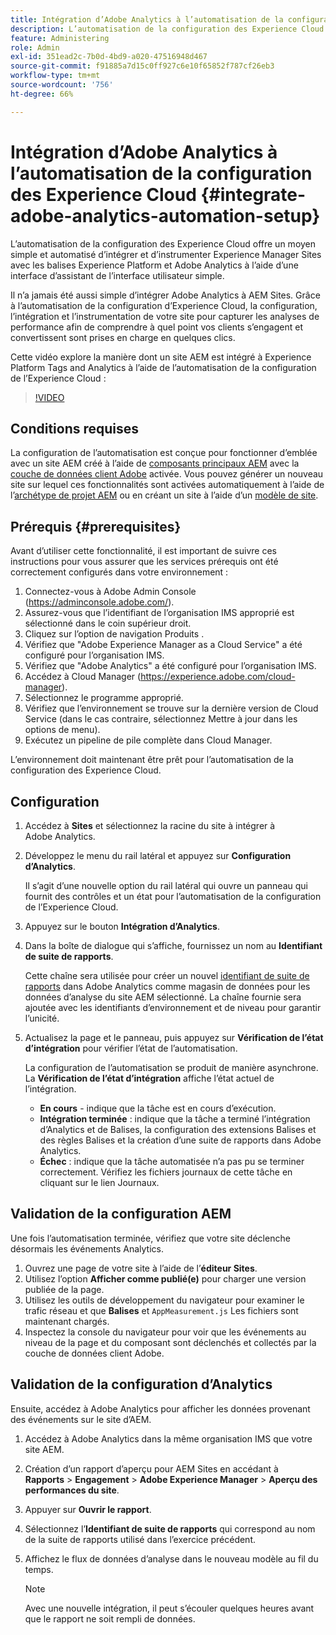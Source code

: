 ```yaml
---
title: Intégration d’Adobe Analytics à l’automatisation de la configuration des Experience Cloud
description: L’automatisation de la configuration des Experience Cloud offre un moyen simple et automatisé d’intégrer et d’instrumenter Experience Manager Sites avec les balises Experience Platform et Adobe Analytics à l’aide d’une interface d’assistant de l’interface utilisateur simple. Découvrez comment utiliser la configuration automatisée avec votre propre site.
feature: Administering
role: Admin
exl-id: 351ead2c-7b0d-4bd9-a020-47516948d467
source-git-commit: f91885a7d15c0ff927c6e10f65852f787cf26eb3
workflow-type: tm+mt
source-wordcount: '756'
ht-degree: 66%

---
```


# Intégration d’Adobe Analytics à l’automatisation de la configuration des Experience Cloud {#integrate-adobe-analytics-automation-setup}

L’automatisation de la configuration des Experience Cloud offre un moyen simple et automatisé d’intégrer et d’instrumenter Experience Manager Sites avec les balises Experience Platform et Adobe Analytics à l’aide d’une interface d’assistant de l’interface utilisateur simple.

Il n’a jamais été aussi simple d’intégrer Adobe Analytics à AEM Sites. Grâce à l’automatisation de la configuration d’Experience Cloud, la configuration, l’intégration et l’instrumentation de votre site pour capturer les analyses de performance afin de comprendre à quel point vos clients s’engagent et convertissent sont prises en charge en quelques clics.

Cette vidéo explore la manière dont un site AEM est intégré à Experience Platform Tags and Analytics à l’aide de l’automatisation de la configuration de l’Experience Cloud :

>[!VIDEO](https://video.tv.adobe.com/v/345372/?quality=12)

## Conditions requises

La configuration de l’automatisation est conçue pour fonctionner d’emblée avec un site AEM créé à l’aide de [composants principaux AEM](https://experienceleague.adobe.com/docs/experience-manager-core-components/using/introduction.html?lang=fr) avec la [couche de données client Adobe](https://experienceleague.adobe.com/docs/experience-manager-core-components/using/developing/data-layer/overview.html?lang=fr) activée. Vous pouvez générer un nouveau site sur lequel ces fonctionnalités sont activées automatiquement à l’aide de l’[archétype de projet AEM](https://experienceleague.adobe.com/docs/experience-manager-core-components/using/developing/archetype/overview.html?lang=fr) ou en créant un site à l’aide d’un [modèle de site](/help/journey-sites/quick-site/create-site.md).

## Prérequis {#prerequisites}

Avant d’utiliser cette fonctionnalité, il est important de suivre ces instructions pour vous assurer que les services prérequis ont été correctement configurés dans votre environnement :

1. Connectez-vous à Adobe Admin Console (https://adminconsole.adobe.com/).
1. Assurez-vous que l’identifiant de l’organisation IMS approprié est sélectionné dans le coin supérieur droit.
1. Cliquez sur l’option de navigation Produits .
1. Vérifiez que &quot;Adobe Experience Manager as a Cloud Service&quot; a été configuré pour l’organisation IMS.
1. Vérifiez que &quot;Adobe Analytics&quot; a été configuré pour l’organisation IMS.
1. Accédez à Cloud Manager (https://experience.adobe.com/cloud-manager).
1. Sélectionnez le programme approprié.
1. Vérifiez que l’environnement se trouve sur la dernière version de Cloud Service (dans le cas contraire, sélectionnez Mettre à jour dans les options de menu).
1. Exécutez un pipeline de pile complète dans Cloud Manager.

L’environnement doit maintenant être prêt pour l’automatisation de la configuration des Experience Cloud.

## Configuration

1. Accédez à **Sites** et sélectionnez la racine du site à intégrer à Adobe Analytics.
1. Développez le menu du rail latéral et appuyez sur **Configuration d’Analytics**.

   Il s’agit d’une nouvelle option du rail latéral qui ouvre un panneau qui fournit des contrôles et un état pour l’automatisation de la configuration de l’Experience Cloud.
1. Appuyez sur le bouton **Intégration d’Analytics**.
1. Dans la boîte de dialogue qui s’affiche, fournissez un nom au **Identifiant de suite de rapports**.

   Cette chaîne sera utilisée pour créer un nouvel [identifiant de suite de rapports](https://experienceleague.adobe.com/docs/analytics/admin/manage-report-suites/new-report-suite/t-create-a-report-suite.html?lang=fr) dans Adobe Analytics comme magasin de données pour les données d’analyse du site AEM sélectionné. La chaîne fournie sera ajoutée avec les identifiants d’environnement et de niveau pour garantir l’unicité.

1. Actualisez la page et le panneau, puis appuyez sur **Vérification de l’état d’intégration** pour vérifier l’état de l’automatisation.

   La configuration de l’automatisation se produit de manière asynchrone. La **Vérification de l’état d’intégration** affiche l’état actuel de l’intégration.

   * **En cours** - indique que la tâche est en cours d’exécution.
   * **Intégration terminée** : indique que la tâche a terminé l’intégration d’Analytics et de Balises, la configuration des extensions Balises et des règles Balises et la création d’une suite de rapports dans Adobe Analytics.
   * **Échec** : indique que la tâche automatisée n’a pas pu se terminer correctement. Vérifiez les fichiers journaux de cette tâche en cliquant sur le lien Journaux.

## Validation de la configuration AEM

Une fois l’automatisation terminée, vérifiez que votre site déclenche désormais les événements Analytics.

1. Ouvrez une page de votre site à l’aide de l’**éditeur Sites**.
1. Utilisez l’option **Afficher comme publié(e)** pour charger une version publiée de la page.
1. Utilisez les outils de développement du navigateur pour examiner le trafic réseau et que **Balises** et `AppMeasurement.js` Les fichiers sont maintenant chargés.
1. Inspectez la console du navigateur pour voir que les événements au niveau de la page et du composant sont déclenchés et collectés par la couche de données client Adobe.

## Validation de la configuration d’Analytics

Ensuite, accédez à Adobe Analytics pour afficher les données provenant des événements sur le site d’AEM.

1. Accédez à Adobe Analytics dans la même organisation IMS que votre site AEM.
1. Création d’un rapport d’aperçu pour AEM Sites en accédant à **Rapports** > **Engagement** > **Adobe Experience Manager** > **Aperçu des performances du site**.
1. Appuyer sur **Ouvrir le rapport**.
1. Sélectionnez l’**Identifiant de suite de rapports** qui correspond au nom de la suite de rapports utilisé dans l’exercice précédent.
1. Affichez le flux de données d’analyse dans le nouveau modèle au fil du temps.

   >[!NOTE]
   >
   > Avec une nouvelle intégration, il peut s’écouler quelques heures avant que le rapport ne soit rempli de données.
